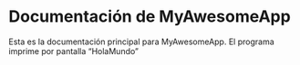 # Documentación de MyAwesomeApp
Esta es la documentación principal para MyAwesomeApp.
El programa imprime por pantalla “HolaMundo”
